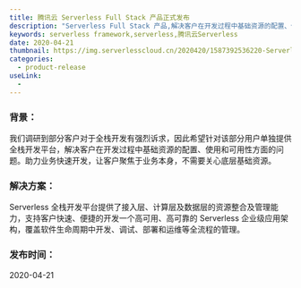 ```yaml
---
title: 腾讯云 Serverless Full Stack 产品正式发布
description: "Serverless Full Stack 产品,解决客户在开发过程中基础资源的配置、使用和可用性方面的问题"
keywords: serverless framework,serverless,腾讯云Serverless
date: 2020-04-21
thumbnail: https://img.serverlesscloud.cn/2020420/1587392536220-Serverless%20full%20stack.png
categories:
  - product-release 
useLink: 
  - 
---
```


### 背景：
我们调研到部分客户对于全栈开发有强烈诉求，因此希望针对该部分用户单独提供全栈开发平台，解决客户在开发过程中基础资源的配置、使用和可用性方面的问题。助力业务快速开发，让客户聚焦于业务本身，不需要关心底层基础资源。


### 解决方案：
Serverless 全栈开发平台提供了接入层、计算层及数据层的资源整合及管理能力，支持客户快速、便捷的开发一个高可用、高可靠的 Serverless 企业级应用架构，覆盖软件生命周期中开发、调试、部署和运维等全流程的管理。


### 发布时间：
2020-04-21


